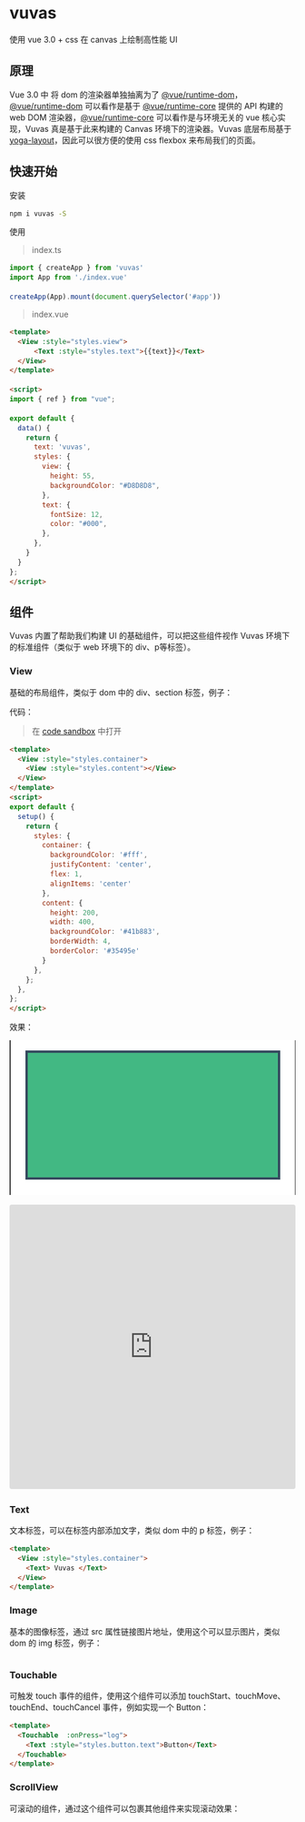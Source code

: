 # vuvas

使用 vue 3.0 + css 在 canvas 上绘制高性能 UI

## 原理

Vue 3.0 中 将 dom 的渲染器单独抽离为了 [@vue/runtime-dom](https://github.com/vuejs/vue-next/tree/master/packages/runtime-dom)，[@vue/runtime-dom](https://github.com/vuejs/vue-next/tree/master/packages/runtime-dom) 可以看作是基于 [@vue/runtime-core](https://github.com/vuejs/vue-next/tree/master/packages/runtime-core) 提供的 API 构建的 web DOM 渲染器，[@vue/runtime-core](https://github.com/vuejs/vue-next/tree/master/packages/runtime-core) 可以看作是与环境无关的 vue 核心实现，Vuvas 真是基于此来构建的 Canvas 环境下的渲染器。Vuvas 底层布局基于 [yoga-layout](https://github.com/facebook/yoga)，因此可以很方便的使用 css flexbox 来布局我们的页面。

## 快速开始

安装

```bash
npm i vuvas -S
```

使用

> index.ts

```js
import { createApp } from 'vuvas'
import App from './index.vue'

createApp(App).mount(document.querySelector('#app'))
```

> index.vue

```html
<template>
  <View :style="styles.view">
      <Text :style="styles.text">{{text}}</Text>
  </View>
</template>

<script>
import { ref } from "vue";

export default {
  data() {
    return {
      text: 'vuvas',
      styles: {
        view: {
          height: 55,
          backgroundColor: "#D8D8D8",
        },
        text: {
          fontSize: 12,
          color: "#000",
        },
      },
    }
  }
};
</script>
```

## 组件

Vuvas 内置了帮助我们构建 UI 的基础组件，可以把这些组件视作 Vuvas 环境下的标准组件（类似于 web 环境下的 div、p等标签）。

### View

基础的布局组件，类似于 dom 中的 div、section 标签，例子：

代码：

> 在 [code sandbox](https://codesandbox.io/s/view-component-qfo7j) 中打开

```html
<template>
  <View :style="styles.container">
    <View :style="styles.content"></View>
  </View>
</template>
<script>
export default {
  setup() {
    return {
      styles: {
        container: {
          backgroundColor: '#fff',
          justifyContent: 'center',
          flex: 1,
          alignItems: 'center'
        },
        content: {
          height: 200,
          width: 400,
          backgroundColor: '#41b883',
          borderWidth: 4,
          borderColor: '#35495e'
        }
      },
    };
  },
};
</script>
```

效果：

![](./assets/View.png)

<iframe src="https://codesandbox.io/embed/view-component-qfo7j?fontsize=14&hidenavigation=1&theme=dark"
     style="width:100%; height:500px; border:0; border-radius: 4px; overflow:hidden;"
     title="view-component"
     allow="accelerometer; ambient-light-sensor; camera; encrypted-media; geolocation; gyroscope; hid; microphone; midi; payment; usb; vr; xr-spatial-tracking"
     sandbox="allow-forms allow-modals allow-popups allow-presentation allow-same-origin allow-scripts"
></iframe>

### Text

文本标签，可以在标签内部添加文字，类似 dom 中的 p 标签，例子：

```html
<template>
  <View :style="styles.container">
    <Text> Vuvas </Text>
  </View>
</template>
```

### Image

基本的图像标签，通过 src 属性链接图片地址，使用这个可以显示图片，类似 dom 的 img 标签，例子：

```html

```

### Touchable

可触发 touch 事件的组件，使用这个组件可以添加 touchStart、touchMove、touchEnd、touchCancel 事件，例如实现一个 Button：

```html
<template>
  <Touchable  :onPress="log">
    <Text :style="styles.button.text">Button</Text>
  </Touchable>
</template>
```

### ScrollView

可滚动的组件，通过这个组件可以包裹其他组件来实现滚动效果：

```html
```


